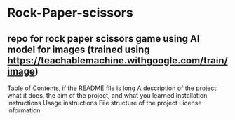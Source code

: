 # Rock-Paper-scissors
## repo for rock paper scissors game using AI model for images (trained using https://teachablemachine.withgoogle.com/train/image)

Table of Contents, if the README file is long
A description of the project: what it does, the aim of the project, and what you learned
Installation instructions
Usage instructions
File structure of the project
License information